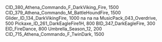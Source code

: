 CID_380_Athena_Commando_F_DarkViking_Fire, 1500
CID_379_Athena_Commando_M_BattleHoundFire, 1500
Glider_ID_134_DarkVikingFire, 1000
na
na
na
MusicPack_043_Overdrive, 500
Pickaxe_ID_261_DarkEagleFire1H, 800
BID_347_DarkEagleFire, 300
EID_FireDance, 800
Umbrella_Season_12, 200
CID_715_Athena_Commando_F_TwinDark, 1500
